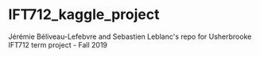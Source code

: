 # IFT712_kaggle_project
Jérémie Béliveau-Lefebvre and Sebastien Leblanc's repo for Usherbrooke IFT712 term project - Fall 2019
